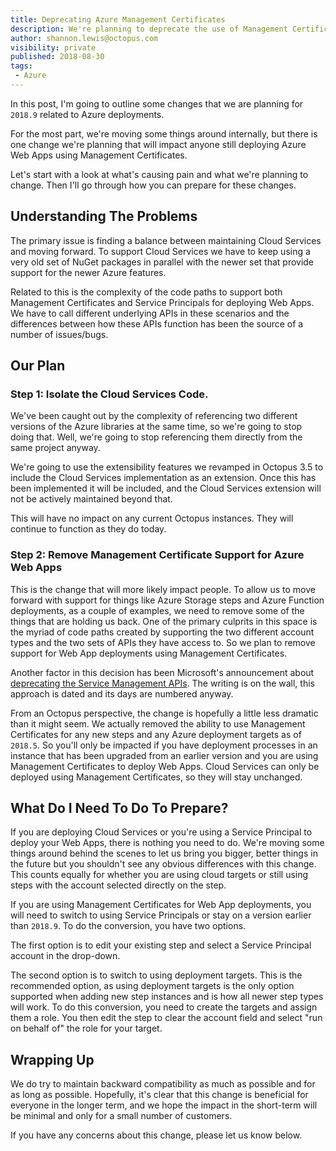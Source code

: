 ```yaml
---
title: Deprecating Azure Management Certificates
description: We're planning to deprecate the use of Management Certificates for Azure Web App deployments. Here's what you need to know.
author: shannon.lewis@octopus.com
visibility: private
published: 2018-08-30
tags:
 - Azure
---
```


In this post, I'm going to outline some changes that we are planning for `2018.9` related to Azure deployments.

For the most part, we're moving some things around internally, but there is one change we're planning that will impact anyone still deploying Azure Web Apps using Management Certificates.

Let's start with a look at what's causing pain and what we're planning to change. Then I'll go through how you can prepare for these changes.

## Understanding The Problems

The primary issue is finding a balance between maintaining Cloud Services and moving forward. To support Cloud Services we have to keep using a very old set of NuGet packages in parallel with the newer set that provide support for the newer Azure features.


Related to this is the complexity of the code paths to support both Management Certificates and Service Principals for deploying Web Apps. We have to call different underlying APIs in these scenarios and the differences between how these APIs function has been the source of a number of issues/bugs.

## Our Plan

### Step 1: Isolate the Cloud Services Code.

We've been caught out by the complexity of referencing two different versions of the Azure libraries at the same time, so we're going to stop doing that. Well, we're going to stop referencing them directly from the same project anyway.

We're going to use the extensibility features we revamped in Octopus 3.5 to include the Cloud Services implementation as an extension. Once this has been implemented it will be included, and the Cloud Services extension will not be actively maintained beyond that.

This will have no impact on any current Octopus instances. They will continue to function as they do today.

### Step 2: Remove Management Certificate Support for Azure Web Apps

This is the change that will more likely impact people. To allow us to move forward with support for things like Azure Storage steps and Azure Function deployments, as a couple of examples, we need to remove some of the things that are holding us back. One of the primary culprits in this space is the myriad of code paths created by supporting the two different account types and the two sets of APIs they have access to. So we plan to remove support for Web App deployments using Management Certificates.

Another factor in this decision has been Microsoft's announcement about [deprecating the Service Management APIs](https://blogs.msdn.microsoft.com/appserviceteam/2018/03/12/deprecating-service-management-apis-support-for-azure-app-services/). The writing is on the wall, this approach is dated and its days are numbered anyway.

From an Octopus perspective, the change is hopefully a little less dramatic than it might seem. We actually removed the ability to use Management Certificates for any new steps and any Azure deployment targets as of `2018.5`. So you'll only be impacted if you have deployment processes in an instance that has been upgraded from an earlier version and you are using Management Certificates to deploy Web Apps. Cloud Services can only be deployed using Management Certificates, so they will stay unchanged.

## What Do I Need To Do To Prepare?

If you are deploying Cloud Services or you're using a Service Principal to deploy your Web Apps, there is nothing you need to do. We're moving some things around behind the scenes to let us bring you bigger, better things in the future but you shouldn't see any obvious differences with this change. This counts equally for whether you are using cloud targets or still using steps with the account selected directly on the step.

If you are using Management Certificates for Web App deployments, you will need to switch to using Service Principals or stay on a version earlier than `2018.9`. To do the conversion, you have two options.

The first option is to edit your existing step and select a Service Principal account in the drop-down.

The second option is to switch to using deployment targets. This is the recommended option, as using deployment targets is the only option supported when adding new step instances and is how all newer step types will work. To do this conversion, you need to create the targets and assign them a role. You then edit the step to clear the account field and select "run on behalf of" the role for your target.

## Wrapping Up

We do try to maintain backward compatibility as much as possible and for as long as possible. Hopefully, it's clear that this change is beneficial for everyone in the longer term, and we hope the impact in the short-term will be minimal and only for a small number of customers.

If you have any concerns about this change, please let us know below.
